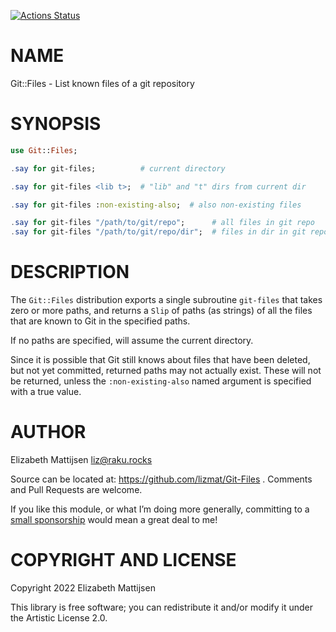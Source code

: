 [![Actions Status](https://github.com/lizmat/Git-Files/actions/workflows/test.yml/badge.svg)](https://github.com/lizmat/Git-Files/actions)

NAME
====

Git::Files - List known files of a git repository

SYNOPSIS
========

```raku
use Git::Files;

.say for git-files;          # current directory

.say for git-files <lib t>;  # "lib" and "t" dirs from current dir

.say for git-files :non-existing-also;  # also non-existing files

.say for git-files "/path/to/git/repo";      # all files in git repo
.say for git-files "/path/to/git/repo/dir";  # files in dir in git repo
```

DESCRIPTION
===========

The `Git::Files` distribution exports a single subroutine `git-files` that takes zero or more paths, and returns a `Slip` of paths (as strings) of all the files that are known to Git in the specified paths.

If no paths are specified, will assume the current directory.

Since it is possible that Git still knows about files that have been deleted, but not yet committed, returned paths may not actually exist. These will not be returned, unless the `:non-existing-also` named argument is specified with a true value.

AUTHOR
======

Elizabeth Mattijsen <liz@raku.rocks>

Source can be located at: https://github.com/lizmat/Git-Files . Comments and Pull Requests are welcome.

If you like this module, or what I’m doing more generally, committing to a [small sponsorship](https://github.com/sponsors/lizmat/) would mean a great deal to me!

COPYRIGHT AND LICENSE
=====================

Copyright 2022 Elizabeth Mattijsen

This library is free software; you can redistribute it and/or modify it under the Artistic License 2.0.

